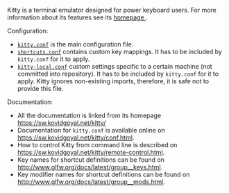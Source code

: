 Kitty is a terminal emulator designed for power keyboard users.  For more
information about its features see its [homepage
](https://sw.kovidgoyal.net/kitty/).

Configuration:

*   [`kitty.conf`](./kitty.conf) is the main configuration file.
*   [`shortcuts.conf`](./shortcuts.conf) contains custom key mappings.  It has
    to be included by `kitty.conf` for it to apply.
*   [`kitty-local.conf`](./kitty-local.conf) custom settings specific to a
    certain machine (not committed into repository).  It has to be included by
    `kitty.conf` for it to apply.  Kitty ignores non-existing imports,
    therefore, it is safe not to provide this file.

Documentation:

*   All the documentation is linked from its homepage
    <https://sw.kovidgoyal.net/kitty/>
*   Documentation for `kitty.conf` is available online on
    <https://sw.kovidgoyal.net/kitty/conf.html>.
*   How to control Kitty from command line is described on
    <https://sw.kovidgoyal.net/kitty/remote-control.html>.
*   Key names for shortcut definitions can be found on
    <http://www.glfw.org/docs/latest/group__keys.html>.
*   Key modifier names for shortcut definitions can be found on
    <http://www.glfw.org/docs/latest/group__mods.html>.
